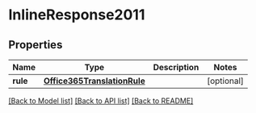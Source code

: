 # InlineResponse2011

## Properties
Name | Type | Description | Notes
------------ | ------------- | ------------- | -------------
**rule** | [**Office365TranslationRule**](Office365TranslationRule.md) |  | [optional] 

[[Back to Model list]](../README.md#documentation-for-models) [[Back to API list]](../README.md#documentation-for-api-endpoints) [[Back to README]](../README.md)


